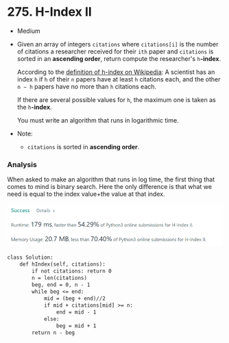 # 275. H-Index II

* Medium
*   Given an array of integers `citations` where `citations[i]` is the number of citations a researcher received for their `ith` paper and `citations` is sorted in an **ascending order**, return compute the researcher's `h`**-index**.

    According to the [definition of h-index on Wikipedia](https://en.wikipedia.org/wiki/H-index): A scientist has an index `h` if `h` of their `n` papers have at least `h` citations each, and the other `n − h` papers have no more than `h` citations each.

    If there are several possible values for `h`, the maximum one is taken as the `h`**-index**.

    You must write an algorithm that runs in logarithmic time.
*   Note:&#x20;

    * `citations` is sorted in **ascending order**.



### Analysis&#x20;

When asked to make an algorithm that runs in log time, the first thing that comes to mind is binary search. Here the only difference is that what we need is equal to the index value+the value at that index.&#x20;

![](<../.gitbook/assets/image (19) (1) (1) (1).png>)

```
class Solution:
    def hIndex(self, citations):
        if not citations: return 0
        n = len(citations)
        beg, end = 0, n - 1
        while beg <= end:
            mid = (beg + end)//2
            if mid + citations[mid] >= n:
                end = mid - 1
            else:
                beg = mid + 1                
        return n - beg
```
